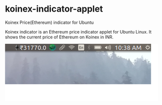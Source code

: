 # koinex-indicator-applet
Koinex Price(Ethereum) indicator for Ubuntu 

Koinex indicator is an Ethereum price indicator applet for Ubuntu Linux. It shows the current price of Ethereum on Koinex in INR.

![alt text](https://raw.githubusercontent.com/sushantkumr/koinex-indicator-applet/master/example.png)
